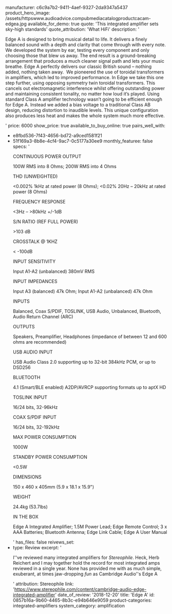 manufacturer: c6c9a7b2-9411-4aef-9327-2da9347a5437
product_hero_image: /assets/httpswww.audioadvice.compubmediacatalogproductcacam-edgea.jpg
available_for_demo: true
quote: 'This integrated amplifier sets sky-high standards'
quote_attribution: 'What HiFi'
description: '<p>Edge A is designed to bring musical detail to life. It delivers a finely balanced sound with a depth and clarity that come through with every note. We developed the system by ear, testing every component and only choosing those that blew us away. The end result is a ground-breaking arrangement that produces a much cleaner signal path and lets your music breathe. Edge A perfectly delivers our classic British sound – nothing added, nothing taken away.&nbsp; We pioneered the use of toroidal transformers in amplifiers, which led to improved performance. In Edge we take this one step further, using opposing symmetry twin toroidal transformers. This cancels out electromagnetic interference whilst offering outstanding power and maintaining consistent tonality, no matter how loud it’s played. Using standard Class A amplifier technology wasn’t going to be efficient enough for Edge A. Instead we added a bias voltage to a traditional Class AB design, reducing distortion to inaudible levels. This unique configuration also produces less heat and makes the whole system much more effective.&nbsp;</p>'
price: 6000
show_price: true
available_to_buy_online: true
pairs_well_with:
  - e8fbd536-7f43-4656-bd72-a9ced1581f21
  - 51f169a3-8b8e-4cf4-9ac7-0c5177a30ee9
monthly_featuree: false
specs: '<p>CONTINUOUS POWER OUTPUT</p><p>100W RMS into 8 Ohms; 200W RMS into 4 Ohms</p><p>THD (UNWEIGHTED)</p><p>&lt;0.002% 1kHz at rated power (8 Ohms); &lt;0.02% 20Hz – 20kHz at rated power (8 Ohms)</p><p>FREQUENCY RESPONSE</p><p>&lt;3Hz – &gt;80kHz +/-1dB</p><p>S/N RATIO (REF FULL POWER)</p><p>&gt;103 dB</p><p>CROSSTALK @ 1KHZ</p><p>&lt; -100dB</p><p>INPUT SENSITIVITY</p><p>Input A1-A2 (unbalanced) 380mV RMS</p><p>INPUT IMPEDANCES</p><p>Input A3 (balanced) 47k Ohm; Input A1-A2 (unbalanced) 47k Ohm</p><p>INPUTS</p><p>Balanced, Coax S/PDIF, TOSLINK, USB Audio, Unbalanced, Bluetooth, Audio Return Channel (ARC)</p><p>OUTPUTS</p><p>Speakers, Preamplifier, Headphones (impedance of between 12 and 600 ohms are recommended)</p><p>USB AUDIO INPUT</p><p>USB Audio Class 2.0 supporting up to 32-bit 384kHz PCM, or up to DSD256</p><p>BLUETOOTH</p><p>4.1 (Smart/BLE enabled) A2DP/AVRCP supporting formats up to aptX HD</p><p>TOSLINK INPUT</p><p>16/24 bits, 32-96kHz</p><p>COAX S/PDIF INPUT</p><p>16/24 bits, 32-192kHz</p><p>MAX POWER CONSUMPTION</p><p>1000W</p><p>STANDBY POWER CONSUMPTION</p><p>&lt;0.5W</p><p>DIMENSIONS</p><p>150 x 460 x 405mm (5.9 x 18.1 x 15.9")</p><p>WEIGHT</p><p>24.4kg (53.7lbs)</p><p>IN THE BOX</p><p>Edge A Integrated Amplifier; 1.5M Power Lead; Edge Remote Control; 3 x AAA Batteries; Bluetooth Antenna; Edge Link Cable; Edge A User Manual</p>'
has_files: false
reivews_set:
  -
    type: Review
    excerpt: '<p>I''ve reviewed many integrated amplifiers for&nbsp;<i>Stereophile</i>. Heck, Herb Reichert and I may together hold the record for most integrated amps reviewed in a single year. None has provided me with as much simple, exuberant, at times jaw-dropping&nbsp;<i>fun</i>&nbsp;as Cambridge Audio''s Edge A&nbsp;&nbsp;</p>'
    attribution: Stereophile
    link: 'https://www.stereophile.com/content/cambridge-audio-edge-integrated-amplifier'
    date_of_review: '2018-12-20'
title: 'Edge A'
id: 0857b16a-9b60-4465-8b3c-e94b646e9059
product-categories: integrated-amplifiers
system_category: amplification
